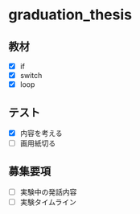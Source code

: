 # graduation_thesis

## 教材
- [x] if
- [x] switch
- [x] loop

## テスト
- [x] 内容を考える
- [ ] 画用紙切る

## 募集要項
- [ ] 実験中の発話内容
- [ ] 実験タイムライン
